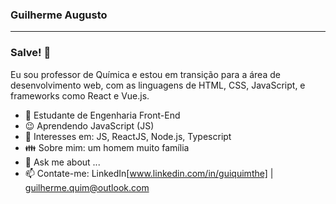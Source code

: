 ### Guilherme Augusto
---
### Salve! 👋

Eu sou professor de Química e estou em transição para a área de desenvolvimento web, com as linguagens de HTML, CSS, JavaScript, e frameworks como React e Vue.js. 

- 📘 Estudante de Engenharia Front-End
- 😉 Aprendendo JavaScript (JS)
- 🧐 Interesses em: JS, ReactJS, Node.js, Typescript
- 👪 Sobre mim: um homem muito família
- 💬 Ask me about ...
- 📫 Contate-me: LinkedIn[www.linkedin.com/in/guiquimthe] | guilherme.quim@outlook.com
